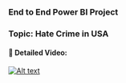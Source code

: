 ### End to End Power BI Project
### Topic: Hate Crime in USA 

#### 🔴 Detailed Video: 

[![Alt text](https://raw.githubusercontent.com/pik1989/HateCrime-DataAnalysis-PowerBI/main/Power%20BI%20Project%20.png)](https://www.youtube.com/watch?v=ozK39v9KneY)
